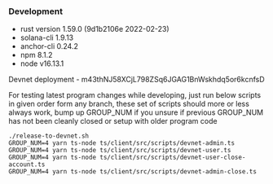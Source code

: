 ### Development

- rust version 1.59.0 (9d1b2106e 2022-02-23)
- solana-cli 1.9.13
- anchor-cli 0.24.2
- npm 8.1.2
- node v16.13.1

Devnet deployment - m43thNJ58XCjL798ZSq6JGAG1BnWskhdq5or6kcnfsD

For testing latest program changes while developing,
just run below scripts in given order form any branch,
these set of scripts should more or less always work,
bump up GROUP_NUM if you unsure if previous GROUP_NUM has not been cleanly closed or setup with older program code

```
./release-to-devnet.sh
GROUP_NUM=4 yarn ts-node ts/client/src/scripts/devnet-admin.ts
GROUP_NUM=4 yarn ts-node ts/client/src/scripts/devnet-user.ts
GROUP_NUM=4 yarn ts-node ts/client/src/scripts/devnet-user-close-account.ts
GROUP_NUM=4 yarn ts-node ts/client/src/scripts/devnet-admin-close.ts
```
